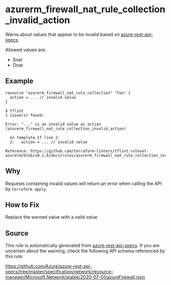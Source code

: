 <!--- This file generated by `tools/apispec-rule-gen/main.go`. DO NOT EDIT --->

# azurerm_firewall_nat_rule_collection_invalid_action

Warns about values that appear to be invalid based on [azure-rest-api-specs](https://github.com/Azure/azure-rest-api-specs).

Allowed values are:
- Snat
- Dnat

## Example

```hcl
resource "azurerm_firewall_nat_rule_collection" "foo" {
  action = ... // invalid value
}
```

```
$ tflint
1 issue(s) found:

Error: "..." is an invalid value as action (azurerm_firewall_nat_rule_collection_invalid_action)

  on template.tf line 2:
  2:   action = ... // invalid value

Reference: https://github.com/terraform-linters/tflint-ruleset-azurerm/blob/v0.1.0/docs/rules/azurerm_firewall_nat_rule_collection_invalid_action.md

```

## Why

Requests containing invalid values will return an error when calling the API by `terraform apply`.

## How to Fix

Replace the warned value with a valid value.

## Source

This rule is automatically generated from [azure-rest-api-specs](https://github.com/Azure/azure-rest-api-specs). If you are uncertain about the warning, check the following API schema referenced by this rule.

https://github.com/Azure/azure-rest-api-specs/tree/master/specification/network/resource-manager/Microsoft.Network/stable/2020-07-01/azureFirewall.json
